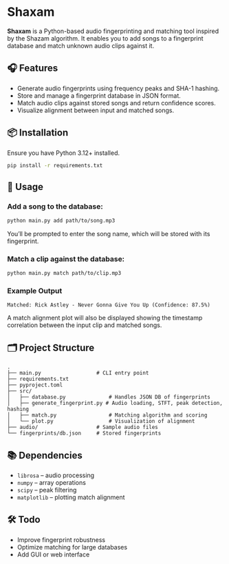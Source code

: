 # Shaxam

**Shaxam** is a Python-based audio fingerprinting and matching tool inspired by the Shazam algorithm. It enables you to add songs to a fingerprint database and match unknown audio clips against it.

## 🎧 Features

- Generate audio fingerprints using frequency peaks and SHA-1 hashing.
- Store and manage a fingerprint database in JSON format.
- Match audio clips against stored songs and return confidence scores.
- Visualize alignment between input and matched songs.

## 📦 Installation

Ensure you have Python 3.12+ installed.

```bash
pip install -r requirements.txt
```

## 🚀 Usage

### Add a song to the database:
```bash
python main.py add path/to/song.mp3
```
You’ll be prompted to enter the song name, which will be stored with its fingerprint.

### Match a clip against the database:
```bash
python main.py match path/to/clip.mp3
```

### Example Output
```
Matched: Rick Astley - Never Gonna Give You Up (Confidence: 87.5%)
```

A match alignment plot will also be displayed showing the timestamp correlation between the input clip and matched songs.

## 🗂 Project Structure

```
.
├── main.py                  # CLI entry point
├── requirements.txt
├── pyproject.toml
├── src/
│   ├── database.py              # Handles JSON DB of fingerprints
│   ├── generate_fingerprint.py # Audio loading, STFT, peak detection, hashing
│   ├── match.py                 # Matching algorithm and scoring
│   └── plot.py                  # Visualization of alignment
├── audio/                   # Sample audio files
└── fingerprints/db.json     # Stored fingerprints
```

## 📚 Dependencies

- `librosa` – audio processing
- `numpy` – array operations
- `scipy` – peak filtering
- `matplotlib` – plotting match alignment

## 🛠 Todo

- Improve fingerprint robustness
- Optimize matching for large databases
- Add GUI or web interface


